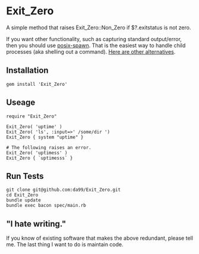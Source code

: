
Exit\_Zero
=========

A simple method that raises Exit\_Zero::Non\_Zero 
if $?.exitstatus is not zero. 

If you want other functionality, such as capturing 
standard output/error, then you should use
[posix-spawn](https://github.com/rtomayko/posix-spawn).
That is the easiest way to handle child processes 
(aka shelling out a command). 
[Here are other alternatives](http://stackoverflow.com/questions/6338908/ruby-difference-between-exec-system-and-x-or-backticks).



Installation
------------

    gem install 'Exit_Zero'

Useage
------

    require "Exit_Zero"
    
    Exit_Zero( 'uptime' )
    Exit_Zero( 'ls', :input=>' /some/dir ')
    Exit_Zero { system "uptime" }
    
    # The following raises an error.
    Exit_Zero( 'uptimess' )
    Exit_Zero { `uptimesss` }

Run Tests
---------

    git clone git@github.com:da99/Exit_Zero.git
    cd Exit_Zero
    bundle update
    bundle exec bacon spec/main.rb

"I hate writing."
-----------------------------

If you know of existing software that makes the above redundant,
please tell me. The last thing I want to do is maintain code.


